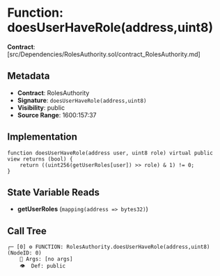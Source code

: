 # Function: doesUserHaveRole(address,uint8)

**Contract**: [src/Dependencies/RolesAuthority.sol/contract_RolesAuthority.md]

## Metadata

- **Contract**: RolesAuthority
- **Signature**: `doesUserHaveRole(address,uint8)`
- **Visibility**: public
- **Source Range**: 1600:157:37

## Implementation

```solidity
function doesUserHaveRole(address user, uint8 role) virtual public view returns (bool) {
    return ((uint256(getUserRoles[user]) >> role) & 1) != 0;
}
```

## State Variable Reads

- **getUserRoles** (`mapping(address => bytes32)`)

## Call Tree

```
┌─ [0] ⚙️ FUNCTION: RolesAuthority.doesUserHaveRole(address,uint8) (NodeID: 0)
    💬 Args: [no args]
    👁️  Def: public
```
